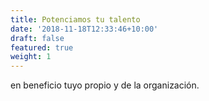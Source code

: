 ```yaml
---
title: Potenciamos tu talento
date: '2018-11-18T12:33:46+10:00'
draft: false
featured: true
weight: 1
---
```

en beneficio tuyo propio y de la organización.
